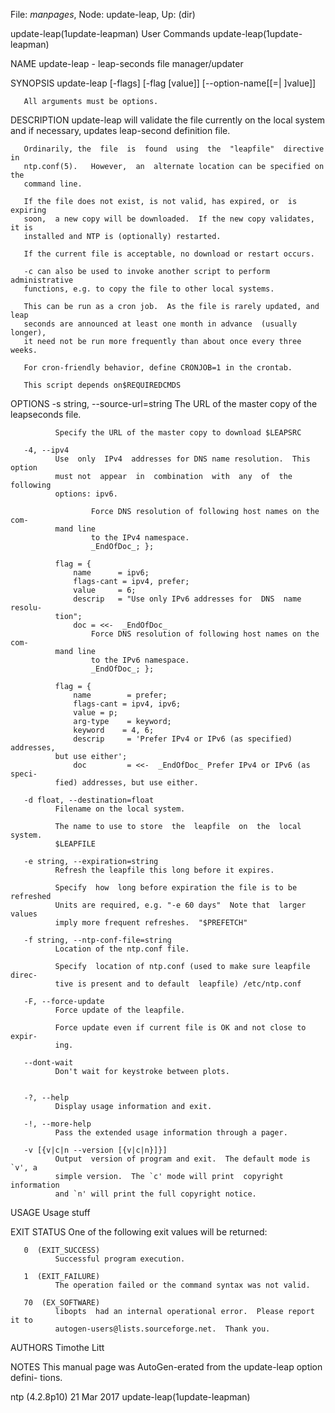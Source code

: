 File: *manpages*,  Node: update-leap,  Up: (dir)

update-leap(1update-leapman)     User Commands    update-leap(1update-leapman)



NAME
       update-leap - leap-seconds file manager/updater

SYNOPSIS
       update-leap [-flags] [-flag [value]] [--option-name[[=| ]value]]

       All arguments must be options.


DESCRIPTION
       update-leap will validate the file currently on the local system and if
       necessary, updates leap-second definition file.

       Ordinarily, the  file  is  found  using  the  "leapfile"  directive  in
       ntp.conf(5).   However,  an  alternate location can be specified on the
       command line.

       If the file does not exist, is not valid, has expired, or  is  expiring
       soon,  a new copy will be downloaded.  If the new copy validates, it is
       installed and NTP is (optionally) restarted.

       If the current file is acceptable, no download or restart occurs.

       -c can also be used to invoke another script to perform  administrative
       functions, e.g. to copy the file to other local systems.

       This can be run as a cron job.  As the file is rarely updated, and leap
       seconds are announced at least one month in advance  (usually  longer),
       it need not be run more frequently than about once every three weeks.

       For cron-friendly behavior, define CRONJOB=1 in the crontab.

       This script depends on$REQUIREDCMDS

OPTIONS
       -s string, --source-url=string
              The URL of the master copy of the leapseconds file.

              Specify the URL of the master copy to download $LEAPSRC

       -4, --ipv4
              Use  only  IPv4  addresses for DNS name resolution.  This option
              must not  appear  in  combination  with  any  of  the  following
              options: ipv6.

                      Force DNS resolution of following host names on the com-
              mand line
                      to the IPv4 namespace.
                      _EndOfDoc_; };

              flag = {
                  name      = ipv6;
                  flags-cant = ipv4, prefer;
                  value     = 6;
                  descrip   = "Use only IPv6 addresses for  DNS  name  resolu-
              tion";
                  doc = <<-  _EndOfDoc_
                      Force DNS resolution of following host names on the com-
              mand line
                      to the IPv6 namespace.
                      _EndOfDoc_; };

              flag = {
                  name        = prefer;
                  flags-cant = ipv4, ipv6;
                  value = p;
                  arg-type    = keyword;
                  keyword    = 4, 6;
                  descrip     = 'Prefer IPv4 or IPv6 (as specified) addresses,
              but use either';
                  doc         = <<-  _EndOfDoc_ Prefer IPv4 or IPv6 (as speci-
              fied) addresses, but use either.

       -d float, --destination=float
              Filename on the local system.

              The name to use to store  the  leapfile  on  the  local  system.
              $LEAPFILE

       -e string, --expiration=string
              Refresh the leapfile this long before it expires.

              Specify  how  long before expiration the file is to be refreshed
              Units are required, e.g. "-e 60 days"  Note that  larger  values
              imply more frequent refreshes.  "$PREFETCH"

       -f string, --ntp-conf-file=string
              Location of the ntp.conf file.

              Specify  location of ntp.conf (used to make sure leapfile direc-
              tive is present and to default  leapfile) /etc/ntp.conf

       -F, --force-update
              Force update of the leapfile.

              Force update even if current file is OK and not close to  expir-
              ing.

       --dont-wait
              Don't wait for keystroke between plots.


       -?, --help
              Display usage information and exit.

       -!, --more-help
              Pass the extended usage information through a pager.

       -v [{v|c|n --version [{v|c|n}]}]
              Output  version of program and exit.  The default mode is `v', a
              simple version.  The `c' mode will print  copyright  information
              and `n' will print the full copyright notice.

USAGE
       Usage stuff

EXIT STATUS
       One of the following exit values will be returned:

       0  (EXIT_SUCCESS)
              Successful program execution.

       1  (EXIT_FAILURE)
              The operation failed or the command syntax was not valid.

       70  (EX_SOFTWARE)
              libopts  had an internal operational error.  Please report it to
              autogen-users@lists.sourceforge.net.  Thank you.

AUTHORS
       Timothe Litt

NOTES
       This manual page was AutoGen-erated from the update-leap option defini-
       tions.



ntp (4.2.8p10)                    21 Mar 2017     update-leap(1update-leapman)
